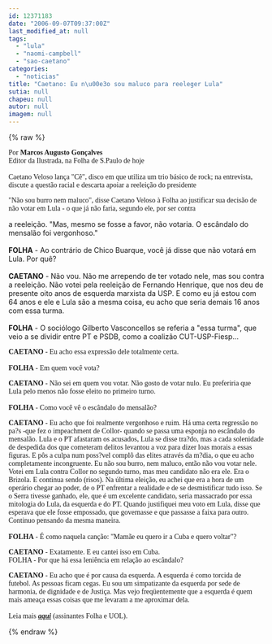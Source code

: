 ```yaml
---
id: 12371183
date: "2006-09-07T09:37:00Z"
last_modified_at: null
tags:
  - "lula"
  - "naomi-campbell"
  - "sao-caetano"
categories:
  - "noticias"
title: "Caetano: Eu n\u00e3o sou maluco para reeleger Lula"
sutia: null
chapeu: null
autor: null
imagem: null
---
```

{% raw %}
<p><span style="font-family: Verdana;">Por <strong>Marcos Augusto Gon&ccedil;alves</strong><br />Editor da Ilustrada, na Folha de S.Paulo de hoje<br /><br />Caetano Veloso lan&ccedil;a "C&ecirc;", disco em que utiliza um trio b&aacute;sico de rock; na entrevista, discute a quest&atilde;o racial e descarta apoiar a reelei&ccedil;&atilde;o do presidente </span></p>
<p><span style="font-family: Verdana;">"N&atilde;o sou burro nem maluco", disse Caetano Veloso &agrave; Folha ao justificar sua decis&atilde;o de n&atilde;o votar em Lula - o que j&aacute; n&atilde;o faria, segundo ele, por ser contra</span></p>
<p>a reelei&ccedil;&atilde;o. "Mas, mesmo se fosse a favor, n&atilde;o votaria. O esc&acirc;ndalo do mensal&atilde;o foi vergonhoso."<br /><br /><strong>FOLHA</strong> - Ao contr&aacute;rio de Chico Buarque, voc&ecirc; j&aacute; disse que n&atilde;o votar&aacute; em Lula. Por qu&ecirc;?<br />&nbsp;<br /><strong>CAETANO</strong> - N&atilde;o vou. N&atilde;o me arrependo de ter votado nele, mas sou contra a reelei&ccedil;&atilde;o. N&atilde;o votei pela reelei&ccedil;&atilde;o de Fernando Henrique, que nos deu de presente oito anos de esquerda marxista da USP. E como eu j&aacute; estou com 64 anos e ele e Lula s&atilde;o a mesma coisa, eu acho que seria demais 16 anos com essa turma.<br /><br /><strong>FOLHA</strong> - O soci&oacute;logo Gilberto Vasconcellos se referia a "essa turma", que veio a se dividir entre PT e PSDB, como a coaliz&atilde;o CUT-USP-Fiesp...</p>
<p><span style="font-family: Verdana;"><strong>CAETANO</strong> - Eu acho essa express&atilde;o dele totalmente certa. <br /><br /><strong>FOLHA</strong> - Em quem voc&ecirc; vota? </span></p>
<p><span style="font-family: Verdana;"><strong>CAETANO</strong> - N&atilde;o sei em quem vou votar. N&atilde;o gosto de votar nulo. Eu preferiria que Lula pelo menos n&atilde;o fosse eleito no primeiro turno.<br /><br /><strong>FOLHA</strong> - Como voc&ecirc; v&ecirc; o esc&acirc;ndalo do mensal&atilde;o? </span></p>
<p><span style="font-family: Verdana;"><strong>CAETANO</strong> - Eu acho que foi realmente vergonhoso e ruim. H&aacute; uma certa regress&atilde;o no pa?s -que fez o impeachment de Collor- quando se passa uma esponja no esc&acirc;ndalo do mensal&atilde;o. Lula e o PT afastaram os acusados, Lula se disse tra?do, mas a cada solenidade de despedida dos que cometeram delitos levantou a voz para dizer loas morais a essas figuras. E p&ocirc;s a culpa num poss?vel compl&ocirc; das elites atrav&eacute;s da m?dia, o que eu acho completamente incongruente. Eu n&atilde;o sou burro, nem maluco, ent&atilde;o n&atilde;o vou votar nele. Votei em Lula contra Collor no segundo turno, mas meu candidato n&atilde;o era ele. Era o Brizola. E continua sendo (risos). Na &uacute;ltima elei&ccedil;&atilde;o, eu achei que era a hora de um oper&aacute;rio chegar ao poder, de o PT enfrentar a realidade e de se desmistificar tudo isso. Se o Serra tivesse ganhado, ele, que &eacute; um excelente candidato, seria massacrado por essa mitologia do Lula, da esquerda e do PT. Quando justifiquei meu voto em Lula, disse que esperava que ele fosse empossado, que governasse e que passasse a faixa para outro. Continuo pensando da mesma maneira. <br /><br /><strong>FOLHA</strong> - &Eacute; como naquela can&ccedil;&atilde;o: "Mam&atilde;e eu quero ir a Cuba e quero voltar"? </span></p>
<p><span style="font-family: Verdana;"><strong>CAETANO</strong> - Exatamente. E eu cantei isso em Cuba. <br />FOLHA - Por que h&aacute; essa leni&ecirc;ncia em rela&ccedil;&atilde;o ao esc&acirc;ndalo? </span></p>
<p><span style="font-family: Verdana;"><strong>CAETANO</strong> - Eu acho que &eacute; por causa da esquerda. A esquerda &eacute; como torcida de futebol. As pessoas ficam cegas. Eu sou um simpatizante da esquerda por sede de harmonia, de dignidade e de Justi&ccedil;a. Mas vejo freq&uuml;entemente que a esquerda &eacute; quem mais amea&ccedil;a essas coisas que me levaram a me aproximar dela.<br /><br />Leia mais <strong><em><a href="http://fivenews.sjcc.com.br/https:/www1.folha.uol.com.br/fsp/ilustrad/fq0709200607.htm" target="_blank" rel="noopener noreferrer">aqui</a></em></strong> (assinantes Folha e UOL).</span></p>
{% endraw %}